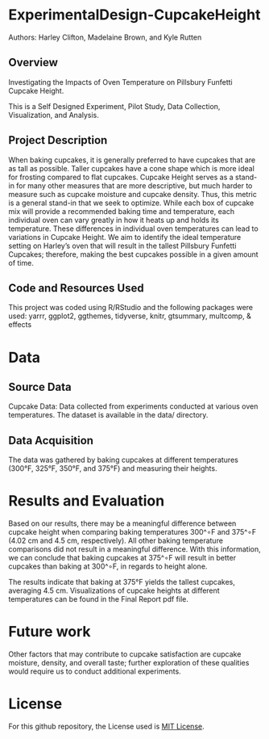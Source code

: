# ExperimentalDesign-CupcakeHeight
Authors: Harley Clifton, Madelaine Brown, and Kyle Rutten 

## Overview
Investigating the Impacts of Oven Temperature on Pillsbury Funfetti Cupcake Height.

This is a Self Designed Experiment, Pilot Study, Data Collection, Visualization, and Analysis.

## Project Description
When baking cupcakes, it is generally preferred to have cupcakes that are as tall as possible. Taller cupcakes have a cone shape which is more ideal for frosting compared to flat cupcakes. Cupcake Height serves as a stand-in for many other measures that are more descriptive, but much harder to measure such as cupcake moisture and cupcake density. Thus, this metric is a general stand-in that we seek to optimize. While each box of cupcake mix will provide a recommended baking time and temperature, each individual oven can vary greatly in how it heats up and holds its temperature. These differences in individual oven temperatures can lead to variations in Cupcake Height. We aim to identify the ideal temperature setting on Harley’s oven that will result in the tallest Pillsbury Funfetti Cupcakes; therefore, making the best cupcakes possible in a given amount of time.

## Code and Resources Used
This project was coded using R/RStudio and the following packages were used: yarrr, ggplot2, ggthemes, tidyverse, knitr, gtsummary, multcomp, & effects



# Data

## Source Data
Cupcake Data: Data collected from experiments conducted at various oven temperatures. The dataset is available in the data/ directory.

## Data Acquisition
The data was gathered by baking cupcakes at different temperatures (300°F, 325°F, 350°F, and 375°F) and measuring their heights.




# Results and Evaluation
Based on our results, there may be a meaningful difference between cupcake height when comparing baking temperatures 300^∘F and 375^∘F (4.02 cm and 4.5 cm, respectively). All other baking temperature comparisons did not result in a meaningful difference. With this information, we can conclude that baking cupcakes at 375^∘F will result in better cupcakes than baking at 300^∘F, in regards to height alone. 

The results indicate that baking at 375°F yields the tallest cupcakes, averaging 4.5 cm. Visualizations of cupcake heights at different temperatures can be found in the Final Report pdf file.



# Future work
Other factors that may contribute to cupcake satisfaction are cupcake moisture, density, and overall taste; further exploration of these qualities would require us to conduct additional experiments. 



# License
For this github repository, the License used is [MIT License](https://opensource.org/license/mit/).
